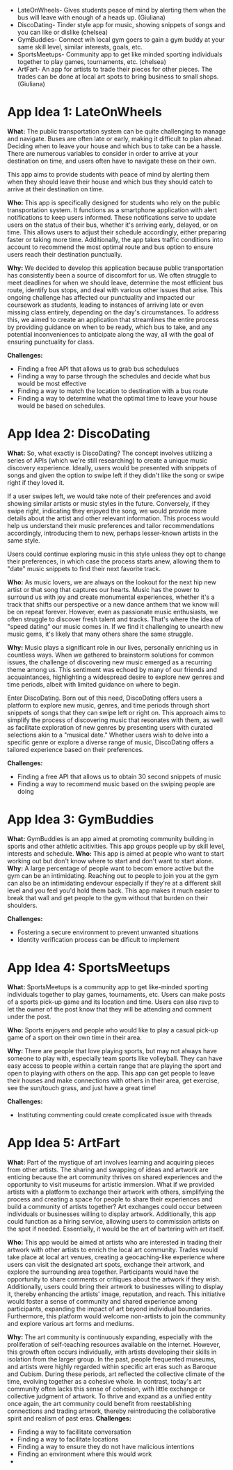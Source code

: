 * LateOnWheels- Gives students peace of mind by alerting them when the bus will leave with enough of a heads up. (Giuliana)
* DiscoDating- Tinder style app for music, showing snippets of songs and you can like or dislike (chelsea)
* GymBuddies- Connect wih local gym goers to gain a gym buddy at your same skill level, similar interests, goals, etc.
* SportsMeetups- Community app to get like minded sporting individuals together to play games, tournaments, etc. (chelsea)
* ArtFart- An app for artists to trade their pieces for other pieces. The trades can be done at local art spots to bring business to small shops. (Giuliana)

# App Idea 1: LateOnWheels
**What:** 
The public transportation system can be quite challenging to manage and navigate. Buses are often late or early, making it difficult to plan ahead. Deciding when to leave your house and which bus to take can be a hassle. There are numerous variables to consider in order to arrive at your destination on time, and users often have to navigate these on their own.

This app aims to provide students with peace of mind by alerting them when they should leave their house and which bus they should catch to arrive at their destination on time.

**Who:** 
This app is specifically designed for students who rely on the public transportation system. It functions as a smartphone application with alert notifications to keep users informed. These notifications serve to update users on the status of their bus, whether it's arriving early, delayed, or on time. This allows users to adjust their schedule accordingly, either preparing faster or taking more time. Additionally, the app takes traffic conditions into account to recommend the most optimal route and bus option to ensure users reach their destination punctually.

**Why:** We decided to develop this application because public transportation has consistently been a source of discomfort for us. We often struggle to meet deadlines for when we should leave, determine the most efficient bus route, identify bus stops, and deal with various other issues that arise. This ongoing challenge has affected our punctuality and impacted our coursework as students, leading to instances of arriving late or even missing class entirely, depending on the day's circumstances. To address this, we aimed to create an application that streamlines the entire process by providing guidance on when to be ready, which bus to take, and any potential inconveniences to anticipate along the way, all with the goal of ensuring punctuality for class.

**Challenges:**
* Finding a free API that allows us to grab bus schedulues
* Finding a way to parse through the schedules and decide what bus would be most effective
* Finding a way to match the location to destination with a bus route
* Finding a way to determine what the optimal time to leave your house would be based on schedules. 
# App Idea 2: DiscoDating
**What:** So, what exactly is DiscoDating? The concept involves utilizing a series of APIs (which we're still researching) to create a unique music discovery experience. Ideally, users would be presented with snippets of songs and given the option to swipe left if they didn't like the song or swipe right if they loved it.

If a user swipes left, we would take note of their preferences and avoid showing similar artists or music styles in the future. Conversely, if they swipe right, indicating they enjoyed the song, we would provide more details about the artist and other relevant information. This process would help us understand their music preferences and tailor recommendations accordingly, introducing them to new, perhaps lesser-known artists in the same style.

Users could continue exploring music in this style unless they opt to change their preferences, in which case the process starts anew, allowing them to "date" music snippets to find their next favorite track.

**Who:** As music lovers, we are always on the lookout for the next hip new artist or that song that captures our hearts. Music has the power to surround us with joy and create monumental experiences, whether it's a track that shifts our perspective or a new dance anthem that we know will be on repeat forever. However, even as passionate music enthusiasts, we often struggle to discover fresh talent and tracks. That's where the idea of "speed dating" our music comes in. If we find it challenging to unearth new music gems, it's likely that many others share the same struggle.

**Why:** Music plays a significant role in our lives, personally enriching us in countless ways. When we gathered to brainstorm solutions for common issues, the challenge of discovering new music emerged as a recurring theme among us. This sentiment was echoed by many of our friends and acquaintances, highlighting a widespread desire to explore new genres and time periods, albeit with limited guidance on where to begin.

Enter DiscoDating. Born out of this need, DiscoDating offers users a platform to explore new music, genres, and time periods through short snippets of songs that they can swipe left or right on. This approach aims to simplify the process of discovering music that resonates with them, as well as facilitate exploration of new genres by presenting users with curated selections akin to a "musical date." Whether users wish to delve into a specific genre or explore a diverse range of music, DiscoDating offers a tailored experience based on their preferences.

**Challenges:**
* Finding a free API that allows us to obtain 30 second snippets of music
* Finding a way to recommend music based on the swiping people are doing

# App Idea 3: GymBuddies
**What:** GymBuddies is an app aimed at promoting community building in sports and other athletic acitivities. This app groups people up by skill level, interests and schedule.
**Who:** This app is aimed at people who want to start working out but don't know where to start and don't want to start alone.
**Why:** A large percentage of people want to becom emore active but the gym can be an intimidating. Reaching out to people to join you at the gym can also be an intimidating endevour especially if they're at a different skill level and you feel you'd hold them back. This app makes it much easier to break that wall and get people to the gym without that burden on their shoulders.

**Challenges:**
* Fostering a secure environment to prevent unwanted situations
* Identity verification process can be dificult to implement

# App Idea 4: SportsMeetups

**What:** SportsMeetups is a community app to get like-minded sporting individuals together to play games, tournaments, etc. Users can make posts of a sports pick-up game and its location and time. Users can also rsvp to let the owner of the post know that they will be attending and comment under the post.

**Who:** Sports enjoyers and people who would like to play a casual pick-up game of a sport on their own time in their area.

**Why:** There are people that love playing sports, but may not always have someone to play with, especially team sports like volleyball. They can have easy access to people within a certain range that are playing the sport and open to playing with others on the app. This app can get people to leave their houses and make connections with others in their area, get exercise, see the sun/touch grass, and just have a great time!

**Challenges:** 
* Instituting commenting could create complicated issue with threads


# App Idea 5: ArtFart
**What:** Part of the mystique of art involves learning and acquiring pieces from other artists. The sharing and swapping of ideas and artwork are enticing because the art community thrives on shared experiences and the opportunity to visit museums for artistic immersion. What if we provided artists with a platform to exchange their artwork with others, simplifying the process and creating a space for people to share their experiences and build a community of artists together? Art exchanges could occur between individuals or businesses willing to display artwork. Additionally, this app could function as a hiring service, allowing users to commission artists on the spot if needed. Essentially, it would be the art of bartering with art itself.

**Who:** This app would be aimed at artists who are interested in trading their artwork with other artists to enrich the local art community. Trades would take place at local art venues, creating a geocaching-like experience where users can visit the designated art spots, exchange their artwork, and explore the surrounding area together. Participants would have the opportunity to share comments or critiques about the artwork if they wish. Additionally, users could bring their artwork to businesses willing to display it, thereby enhancing the artists' image, reputation, and reach. This initiative would foster a sense of community and shared experience among participants, expanding the impact of art beyond individual boundaries. Furthermore, this platform would welcome non-artists to join the community and explore various art forms and mediums.

**Why:** The art community is continuously expanding, especially with the proliferation of self-teaching resources available on the internet. However, this growth often occurs individually, with artists developing their skills in isolation from the larger group. In the past, people frequented museums, and artists were highly regarded within specific art eras such as Baroque and Cubism. During these periods, art reflected the collective climate of the time, evolving together as a cohesive whole. In contrast, today's art community often lacks this sense of cohesion, with little exchange or collective judgment of artwork. To thrive and expand as a unified entity once again, the art community could benefit from reestablishing connections and trading artwork, thereby reintroducing the collaborative spirit and realism of past eras. 
**Challenges:** 
* Finding a way to facillitate conversation
* Finding a way to facilitate locations
* Finding a way to ensure they do not have malicious intentions
* Finding an environment where this would work
* 
